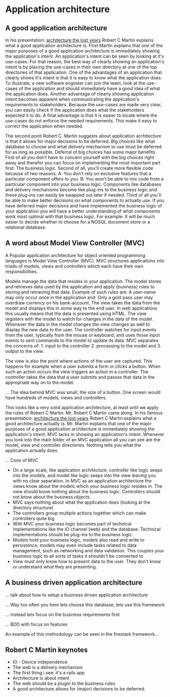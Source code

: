 # Application architecture



## A good application architecture

In his presentation: [architecture the lost years](https://www.youtube.com/watch?v=NeXQEJNWO5w) Robert C Martin explains what a good application architecture is. First Martin explains that one of the major purposes of a good application architecture is immediately showing the application's intent. An application's intent can be seen by looking at it's use-cases. For that reason, the best way of clearly showing an application's intent is by placing the use-cases in their own directory at one of the top directories of that application. One of the advantages of an application that clearly shows it's intent is that it is easy to know what the application does. To illustrate, a new software engineer can join the team, look at the use-cases of the application and should immediately have a good idea of what the application does. Another advantage of clearly showing application intent becomes apparent when communicating the application's requirements to stakeholders. Because the use-cases are made very clear, you can easily check if the application does what the stakeholders expected it to do. A final advantage is that it is easier to locate where the use-cases do not enforce the needed requirements. This make it easy to correct the application when needed.

The second point Robert C. Martin suggests about application architecture is that it allows for major decisions to be deferred. Big choices like what database to choose and what delivery mechanism to use must be deferred for as long as possible. Deferral of big choices has some major benefits. First of all you don't have to concern yourself with the big choices right away and therefor you can focus on implementing the most important part first: The business logic. Second of all, you'll create more flexible code because of two reasons. A: You don't rely on exclusive features that a particular component offers to you. B: You won't be able to mix code from a particular component into your business logic. Components like databases and delivery mechanisms become like plug-ins to the business logic and these plug-ins can easily be swapped out later if needed. Third of all you'll be able to make better decisions on what components to actually use. If you have deferred major decisions and have implemented the business logic of your application you will have a better understanding of what components work most optimal with that business logic. For example: It will be much easier to decide whether to choose for a NOSQL document store or a relational database.

## A word about Model View Controller (MVC)

A Popular application architecture for object oriented programming languages is Model View Controller (MVC). MVC structures applications into triads of models, views and controllers which each have their own responsibilities. 



Models manage the data that resides in your application. The model stores and retrieves data used by the application and apply (business) rules to storing and retrieving that data. Example of such rules are: A user-name may only occur once in the application and: Only a gold pass user may overdraw currency on his bank-account. The view takes the data from the model and displays this in some way to the end user. In web applications this usually means that the data is presented using HTML. The view registers with the model to watch for changes in the data of the model. Whenever the data in the model changes the view changes as well to display the new data to the user. The controller watches for input events from the user, typically from the mouse or keyboard, and uses those input events to sent commands to the model to update its data. MVC separates the concerns of: 1. input to the controller 2. processing to the model and 3. output to the view. 



The view is also the point where actions of the user are captured. This happens for example when a user submits a form or clicks a button. When such an action occurs the view triggers an action in a controller. The controller takes the data that a user submits and passes that data in the appropriate way on to the model. 



... The idea behind MVC was small, the size of a button. One screen would have hundreds of models, views and controllers. 



This looks like a very solid application architecture, at least until we apply the rules of Robert C Martin. Mr. Robert C Martin came along. In his famous presentation: [architecture the lost years](https://www.youtube.com/watch?v=NeXQEJNWO5w) Robert C Martin explains what a good architecture actually is. Mr. Martin explains that one of the major purposes of a good application architecture is immediately showing the application's intent. MVC lacks in showing an application's intent. Whenever you look into the main folder of an MVC application all you can see are the model, view and controller directories. Nothing tells you what the application actually does.



... Cons of MVC

- On a large scale, like application architecture, controller like logic seeps into the models, and model like logic seeps into the view leaving you with no clear separation. In MVC as an application architecture the views know about the models which your business logic resides in. The view should know nothing about the business logic. Controllers should not know about the business objects.
- MVC says nothing about what the application does (looking at the directory structure)
- The controllers group multiple actions together which can make controllers quite big
- With MVC your business logic becomes part of technical implementations like the IO channel (web) and the database. Technical implementations should be plug-ins to the business logic.
- Models hold your business logic, models also read and write to persistence, models may even include tasks related to data management, such as networking and data validation. This couples your business logic to all sorts of tasks it shouldn't be connected to
- View must only know how to present data to the user. They don't know or understand *what* they are presenting.



## A business driven application architecture

... talk about how to setup a business driven application architecture



... Way too often you here lets choose this database, lets use this framework

... instead lets focus on the business requirements first

... BDD with focus on features



An example of this methodology can be seen in the firestark framework...



## Robert C Martin keynotes

- IO  - Device independence
- The web is a delivery mechanism
- The first thing i see: it's a rails app
- Architecture is about intent
- The web should be a plugin to the business rules
- A good architecture allows for (major) decisions to be deferred.
